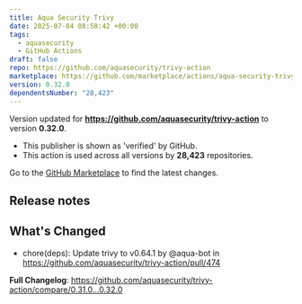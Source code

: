 ```yaml
---
title: Aqua Security Trivy
date: 2025-07-04 08:58:42 +00:00
tags:
  - aquasecurity
  - GitHub Actions
draft: false
repo: https://github.com/aquasecurity/trivy-action
marketplace: https://github.com/marketplace/actions/aqua-security-trivy
version: 0.32.0
dependentsNumber: "28,423"
---
```



Version updated for **https://github.com/aquasecurity/trivy-action** to version **0.32.0**.
- This publisher is shown as 'verified' by GitHub.
- This action is used across all versions by **28,423** repositories.

Go to the [GitHub Marketplace](https://github.com/marketplace/actions/aqua-security-trivy) to find the latest changes.

## Release notes

## What's Changed
* chore(deps): Update trivy to v0.64.1 by @aqua-bot in https://github.com/aquasecurity/trivy-action/pull/474


**Full Changelog**: https://github.com/aquasecurity/trivy-action/compare/0.31.0...0.32.0
